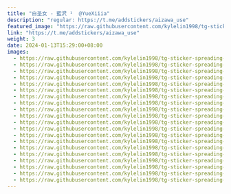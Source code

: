 ```yaml
---
title: "白圣女 - 藍沢 ¹  @YueXiiia"
description: "regular: https://t.me/addstickers/aizawa_use"
featured_image: "https://raw.githubusercontent.com/kylelin1998/tg-sticker-spreading-worldwide-images/main/img/7a012833-7eec-4616-a5f8-a9adfa956894.jpg"
link: "https://t.me/addstickers/aizawa_use"
weight: 3
date: 2024-01-13T15:29:00+08:00
images:
  - https://raw.githubusercontent.com/kylelin1998/tg-sticker-spreading-worldwide-images/main/img/7a012833-7eec-4616-a5f8-a9adfa956894.jpg
  - https://raw.githubusercontent.com/kylelin1998/tg-sticker-spreading-worldwide-images/main/img/0d595ff9-6c33-41ba-9a17-761716fad03d.jpg
  - https://raw.githubusercontent.com/kylelin1998/tg-sticker-spreading-worldwide-images/main/img/6a1add26-4fe3-4c75-bace-7e4011c5ba04.jpg
  - https://raw.githubusercontent.com/kylelin1998/tg-sticker-spreading-worldwide-images/main/img/5659beeb-7256-4801-9b6e-022b1cbdb85b.jpg
  - https://raw.githubusercontent.com/kylelin1998/tg-sticker-spreading-worldwide-images/main/img/fc8fb839-7745-4213-8781-5e4afe799fd9.jpg
  - https://raw.githubusercontent.com/kylelin1998/tg-sticker-spreading-worldwide-images/main/img/848276b4-d107-4131-8dce-0808bede70a3.jpg
  - https://raw.githubusercontent.com/kylelin1998/tg-sticker-spreading-worldwide-images/main/img/ddb9731e-f0a9-4209-8750-355c3c34737b.jpg
  - https://raw.githubusercontent.com/kylelin1998/tg-sticker-spreading-worldwide-images/main/img/3d328459-2e3f-4464-a812-384245bd97cd.jpg
  - https://raw.githubusercontent.com/kylelin1998/tg-sticker-spreading-worldwide-images/main/img/6b4caafa-6e9a-4c50-97c4-2410ec0c8df6.jpg
  - https://raw.githubusercontent.com/kylelin1998/tg-sticker-spreading-worldwide-images/main/img/1b4ec5ef-13c8-45db-b41e-5abbb8383154.jpg
  - https://raw.githubusercontent.com/kylelin1998/tg-sticker-spreading-worldwide-images/main/img/a0a9cabb-4ac0-4ef1-946d-17a33568ec15.jpg
  - https://raw.githubusercontent.com/kylelin1998/tg-sticker-spreading-worldwide-images/main/img/5380bc34-3c5b-473d-9870-39d1f1e694e4.jpg
  - https://raw.githubusercontent.com/kylelin1998/tg-sticker-spreading-worldwide-images/main/img/057025c2-4763-4978-a091-49355c295de5.jpg
  - https://raw.githubusercontent.com/kylelin1998/tg-sticker-spreading-worldwide-images/main/img/e0545186-6109-46cd-b3b0-825330961752.jpg
  - https://raw.githubusercontent.com/kylelin1998/tg-sticker-spreading-worldwide-images/main/img/7eb7f157-bc10-4dd7-ada5-873154ea1d11.jpg
  - https://raw.githubusercontent.com/kylelin1998/tg-sticker-spreading-worldwide-images/main/img/3ba374a2-6cf5-4682-8d9e-5488fe30b9ac.jpg
  - https://raw.githubusercontent.com/kylelin1998/tg-sticker-spreading-worldwide-images/main/img/7f7d4b24-488c-44b8-bca5-9aabe6703ab5.jpg
  - https://raw.githubusercontent.com/kylelin1998/tg-sticker-spreading-worldwide-images/main/img/a787dbf2-40d1-4b87-b719-c9df81232a7a.jpg
  - https://raw.githubusercontent.com/kylelin1998/tg-sticker-spreading-worldwide-images/main/img/ed411de3-9722-4801-90a6-5ec5fa532c8b.jpg
  - https://raw.githubusercontent.com/kylelin1998/tg-sticker-spreading-worldwide-images/main/img/63a42842-f5e9-42cf-8765-55cc7a128c2f.jpg
---
```

